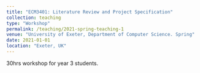 ```yaml
---
title: "ECM3401: Literature Review and Project Specification"
collection: teaching
type: "Workshop"
permalink: /teaching/2021-spring-teaching-1
venue: "University of Exeter, Department of Computer Science. Spring"
date: 2021-01-01
location: "Exeter, UK"
---
```


30hrs workshop for year 3 students.

